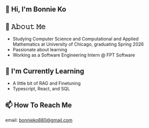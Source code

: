 ## 👋 Hi, I'm Bonnie Ko

<!--
**nbko/nbko** is a ✨ _special_ ✨ repository because its `README.md` (this file) appears on your GitHub profile.

Here are some ideas to get you started:

- 🌱 I’m currently learning ...
- 👯 I’m looking to collaborate on ...
- 🤔 I’m looking for help with ...
- 💬 Ask me about ...
- 📫 How to reach me: ...
- 😄 Pronouns: ...
- ⚡ Fun fact: ...
-->
## :book: 𝙰𝚋𝚘𝚞𝚝 𝙼𝚎
- Studying Computer Science and Computational and Applied Mathematics at University of Chicago, graduating Spring 2026
- Passionate about learning
- Working as a Software Engineering Intern @ FPT Software

## 🌱 I'm Currently Learning
- A little bit of RAG and Finetuning
- Typescript, React, and SQL

## 📫 How To Reach Me
email: bonnieko880@gmail.com
